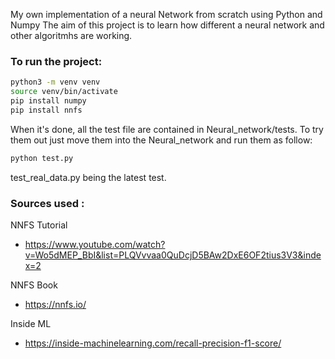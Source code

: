 My own implementation of a neural Network from scratch using Python and Numpy
The aim of this project is to learn how different a neural network and other algoritmhs are working. 

### To run the project:

```bash
python3 -m venv venv
source venv/bin/activate
pip install numpy
pip install nnfs
```

When it's done, all the test file are contained in Neural_network/tests. To try them out just move them into the Neural_network and run them as follow:
```bash
python test.py
```

test_real_data.py being the latest test.


### Sources used :

NNFS Tutorial   
- https://www.youtube.com/watch?v=Wo5dMEP_BbI&list=PLQVvvaa0QuDcjD5BAw2DxE6OF2tius3V3&index=2

NNFS Book       
- https://nnfs.io/

Inside ML       
- https://inside-machinelearning.com/recall-precision-f1-score/

